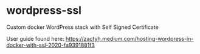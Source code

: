 # wordpress-ssl
Custom docker WordPress stack with Self Signed Certificate

User guide found here: https://zactyh.medium.com/hosting-wordpress-in-docker-with-ssl-2020-fa9391881f3

